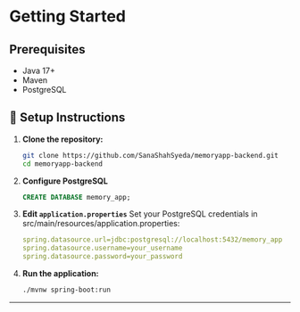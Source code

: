 # Getting Started

## Prerequisites

- Java 17+
- Maven
- PostgreSQL

## 🔧 Setup Instructions

1. **Clone the repository:**

   ```bash
   git clone https://github.com/SanaShahSyeda/memoryapp-backend.git
   cd memoryapp-backend
   ```
2. **Configure PostgreSQL**

   ```sql
   CREATE DATABASE memory_app;
   ```
3. **Edit `application.properties`**
   Set your PostgreSQL credentials in src/main/resources/application.properties:

   ```yaml
   spring.datasource.url=jdbc:postgresql://localhost:5432/memory_app
   spring.datasource.username=your_username
   spring.datasource.password=your_password 
   ```
4. **Run the application:**

   ```bash
   ./mvnw spring-boot:run 
   ```
---
